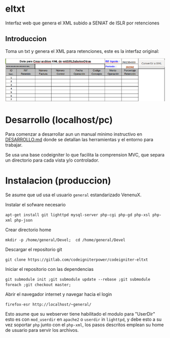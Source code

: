 # eltxt

Interfaz web que genera el XML subido a SENIAT de ISLR por retenciones

## Introduccion

Toma un txt y genera el XML para retenciones, este es la interfaz original:

![](originalseniatxmlconverter.png)

# Desarrollo (localhost/pc)

Para comenzar a desarrollar aun un manual minimo instructivo en [DESARROLLO.md](DESARROLLO.md) 
donde se detallan las herramientas y el entorno para trabajar.

Se usa una base codeigniter lo que facilita la comprension MVC, que separa 
un directorio para cada vista y/o controlador.

# Instalacion (produccion)

Se asume que ud usa el usuario `general` estandarizado VenenuX.

Instalar el sofware necesario

`apt-get install git lighttpd mysql-server php-cgi php-gd php-xsl php-xml php-json`

Crear directorio home

`mkdir -p /home/general/Devel;  cd /home/general/Devel`

Descargar el repositorio git

`git clone https://gitlab.com/codeigniterpower/codeigniter-eltxt`

Iniciar el repositorio con las dependencias

`git submodule init ;git submodule update --rebase ;git submodule foreach ;git checkout master;`

Abrir el navegador internet y navegar hacia el login

`firefox-esr http://localhost/~general/`


Esto asume que su webserver tiene habilitado el modulo para "UserDir" 
esto es con `mod_userdir` en `apache2` o `userdir` in `lighttpd`, y debe 
esto a su vez soportar `php` junto con el `php-xml`, los pasos descritos 
emplean su home de usuario para servir los archivos.


